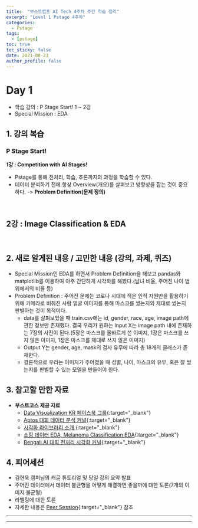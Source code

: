 ```yaml
---
title:  "부스트캠프 AI Tech 4주차 주간 학습 정리"
excerpt: "Level 1 Pstage 4주차"
categories:
  - Pstage
tags:
  - [pstage]
toc: true
toc_sticky: false
date: 2021-08-23
author_profile: false
---
```


**Day 1**
===

- 학습 강의 : P Stage Start! 1 ~ 2강
- Special Mission : EDA

## 1. 강의 복습
### **P Stage Start!** <br/>

**1강 : Competition with AI Stages!**
- Pstage를 통해 전처리, 학습, 추론까지의 과정을 학습할 수 있다.
- 데이터 분석하기 전에 항상 Overview(개요)를 살펴보고 방향성을 잡는 것이 중요하다. -> **Problem Definition(문제 정의)**

<br/>

**2강 : Image Classification & EDA**
- 
<br/>


## 2. 새로 알게된 내용 / 고민한 내용 (강의, 과제, 퀴즈)
- Special Mission인 EDA를 하면서 Problem Definition을 해보고 pandas와 matplotlib를 이용하여 아주 간단하게 시각화를 해봤다.(남녀 비율, 주어진 나이 범위에서의 비율 등)
- Problem Definition : 주어진 문제는 코로나 시대에 적은 인적 자원만을 활용하기 위해 카메라로 비춰진 사람 얼굴 이미지를 통해 마스크를 썼는지와 제대로 썼는지 판별하는 것이 목적이다.
  - data를 살펴보았을 때 train.csv에는 id, gender, race, age, image path에 관한 정보만 존재했다. 결국 우리가 원하는 Input X는 image path 내에 존재하는 7장의 사진이 된다.(5장은 마스크를 올바르게 쓴 이미지, 1장은 마스크를 쓰지 않은 이미지, 1장은 마스크를 제대로 쓰지 않은 이미지)
  - Output Y는 gender, age, mask의 검사 유무에 따라 총 18개의 클래스가 존재한다.
  - 결론적으로 우리는 이미지가 주어졌을 때 성별, 나이, 마스크의 유무, 혹은 잘 썼는지를 판별할 수 있는 모델을 만들어야 한다.

## 3. 참고할 만한 자료
- **부스트코스 제공 자료**
  - [Data Visualization KR 페이스북 그룹](https://www.facebook.com/groups/2542191496047967?group_view_referrer=search){:target="_blank"}
  - [Aptos 대회 데이터 분석 커널](https://www.kaggle.com/ratthachat/aptos-eye-preprocessing-in-diabetic-retinopathy){:target="_blank"}
  - [시각화 라이브러리 소개 ](https://mode.com/blog/python-data-visualization-libraries/){:target="_blank"}
  - [쇼핑 데이터 EDA, Melanoma Classification EDA](https://www.kaggle.com/andradaolteanu/siim-melanoma-competition-eda-augmentations){:target="_blank"} 
  - [Bengali.AI 대회 전처리 시각화 커널](https://www.kaggle.com/haqishen/gridmask){:target="_blank"}


## 4. 피어세션
- 김현욱 캠퍼님의 캐글 튜토리얼 및 당일 강의 요약 발표
- 주어진 데이터에서 데이터 불균형을 어떻게 해결하면 좋을까에 대한 토론(7개의 이미지 불균형)
- 라벨링에 대한 토론
- 자세한 내용은 [Peer Session](https://github.com/round26/round26/wiki/Week4_Day1){:target="_blank"} 참조

---
---